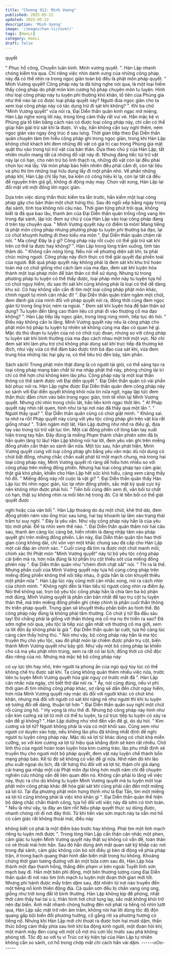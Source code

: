 ```yaml
---
title: "Chương 912: Minh Vương"
published: 2025-05-22
updated: 2025-05-22
description: 'Minh Vương'
image: '/images/han-li/cover/'
tags: [HanLi]
category: HanLi
draft: false
---
```


quyết

" Phục hổ công, Chuyển luân kinh. Minh vương quyết. ". Hàn Lập
nhanh chóng kiểm tra qua. Chỉ riêng việc nhìn danh xưng của
những công pháp này đã có thể nhìn ra trong ngọc giản toàn bộ
đều là phật môn pháp quyết.
" Minh Vương quyết! Công pháp này ta đã từng nghe nói qua, là
một loại hiếm thấy công pháp do phật môn kim cương hộ pháp
chuyên môn tu luyện. Hình như loại công pháp này tu luyện phi
thường khó khăn, tổ tiên của Phùng gia như thế nào lại có được
loại pháp quyết này? Ngươi đưa ngọc giản cho ta xem loại công
pháp này có tác dụng trừ đi sát khí không? ". Khi ba chữ "Minh
Vương quyết" vừa nói ra, Đại Diễn thần quân kinh ngạc mở
miệng. Hàn Lập nghe xong lời này, trong lòng cảm thấy rất vui vẻ.
Hắn mặc kệ vị Phùng gia tổ tiên bằng cách nào có được loại công
pháp này, chỉ cần có thể giúp hắn giải trừ sát khí là được. Vì vậy,
hắn không cần suy nghĩ thêm, ném ngọc giản vào ngay ống trúc
ở sau lưng. Thời gian tiếp theo Đại Diễn thần quân chuyên tâm
tìm hiểu công pháp ghi trong ngọc giản, trong khi Hàn Lập không
chút khách khí đem những đồ vật có giá trị cao trong Phùng gia
mật quật thu vào trong túi trữ vật của bản thân.
Dựa theo chủ ý của Hàn Lập, tất nhiên muốn mang tất cả những
đồ vật này đi. Nhưng đáng tiếc túi trữ vật này lại có hạn, cho nên
trừ bỏ linh thạch ra, những đồ vật còn lại đều phải chọn lọc mà
lấy. Vài món pháp bảo hiển nhiên đều phải cầm đi, còn tài liệu và
phù thì tìm những loại hữu dụng lấy đi một phần nhỏ. Về phần
những pháp khí, Hàn Lập chỉ lấy hai, ba kiện có công hiệu kì lạ,
còn lại tất cả đều để nguyên trên giá gỗ, không di động mảy may.
Chọn vật xong, Hàn Lập lại đối mặt với một đống lớn ngọc giản.

Dựa trên việc dùng thần thức kiểm tra lần trước, hắn kiếm một
loại công pháp gây cho bản thân một chút hứng thú. Sau đó ngồi
xếp bằng ngay trong đại sảnh, tĩnh tọa không nói câu nào. Thời
gian từng phút trôi qua, không biết là đã qua bao lâu, thanh âm
của Đại Diễn thần quân trống rỗng vang lên trong đại sảnh, lập
tức đem sự chú ý của Hàn Lập vào loại công pháp đang ở trên
tay chuyển qua.
" Minh Vương quyết này có điểm tà môn! Mang tiếng là phật môn
công pháp nhưng phương pháp tu luyện phi thường bá đạo, lại có
chút khuynh hướng đi theo kiểu ma môn ". Đại Diễn thần quân
chậm rãi nói. " Ma công! Đây là ý gì? Công pháp này rốt cuộc có
thể giải trừ sát khí trên cơ thể ta được hay không? ". Hàn Lập
trong lòng trầm xuống, tỉnh táo thăm dò.
" Không cần nóng lòng. Nếu nói về phương diện sát khí, ta phải
chúc mừng ngươi. Công pháp này đích thực có thể giải quyết đại
phiền toái của ngươi. Bất quá pháp quyết này không phải là đem
sát khí khu trừ hoàn toàn mà có chút giống như cách làm của ma
đạo, đem sát khí luyện hóa thành một loại pháp môn để bản thân
có thể sử dụng. Nhưng từ trong phương pháp tu luyện có thể thấy
được, loại pháp môn này tu luyện tựa hồ có chút nguy hiểm, dù
sao thì sát khí cũng không phải là loại có thể dễ dàng khu sử. Có
hay không vẫn cần đi tìm một loại công pháp phật môn khác,
chính ngươi tự mình cân nhắc đi! ". Đại Diễn thần quân trầm
ngâm một chút, đem đánh giá của mình đối với pháp quyết nói ra,
đồng thời cũng đem ngọc giản từ trong ống trúc ném ra ngoài.
" Đem sát khí luyện hóa để bản thân sử dụng? Tu luyện đến tầng
cao thâm liệu có phải đi vào thượng cổ ma đạo không? ". Hàn Lập
tiếp lấy ngọc giản, trong lòng rùng mình, tiếp tục dò hỏi.
" Điều này không cần lo lắng. Minh Vương quyết này nếu là công
pháp cho phật môn hộ pháp tu luyện tự nhiên sẽ không cùng ma
đạo có quan hệ gì. Mặc dù thủ đoạn tu luyện của nó có chút cực
đoan, nhưng so với công pháp tu luyện sát khí bình thường của
ma đạo cách nhau một trời một vực. Nó chỉ đem sát khí làm phụ
trợ chứ không phải dùng sát khí trực tiếp đả thương kẻ địch, như
vậy vừa có thể đảm bảo được tính bá đạo của sát khí, vừa đem
trung hòa những tác hại gây ra, có thể tiêu trừ đến bảy, tám phần.

Sách sách! Trong phật môn thật đúng là có người tài giỏi, có thể
sáng tạo ra loại công pháp mang bản chất từ ma nhập phật thế
này, phỏng chừng tài trí chỉ có thể hơn chứ không kém lão phu.
Công pháp này là một loại thần thông có thể sánh được với Đại
diễn quyết ". Đại Diễn thần quân có vài phần bội phục nói ra.
Hàn Lập nghe được Đại Diễn thần quân đem công pháp này so
sánh với Đại diễn quyết không khỏi nửa tin nửa ngờ, ngay lập tức
đem thần thức đắm chìm vào bên trong ngọc giản, tinh tế nhìn lại
Minh Vương quyết.
Nhưng chỉ nhìn trong chốc lát, hắn liền kinh ngạc thốt lên. " A!
Pháp quyết này nhìn rất quen, hình như ta tại nơi nào đã thấy qua
một lần ".
" Ngươi thấy qua? ". Đại Diễn thần quân cũng có chút giật mình.
" Không sai. ta nhớ ra rồi! Pháp quyết này cùng với yêu tộc công
pháp ghi trên vật kia rất giống nhau! ". Trầm ngâm một lát, Hàn
Lập dường như nhớ ra điều gì, đưa tay vào trong túi trữ vật lục
tìm. Một cái đồng phiến cỡ lòng bàn tay xuất hiện trong tay hắn.
Đây đúng là miếng Phạm thánh chân phiên sớm đã bị hắn quên
lãng từ lâu! Hàn Lập không nói hai lời, đem yêu văn ghi trên
miếng đồng phiến cẩn thận so sánh lần nữa.
Một lúc sau, hắn phát hiện, Minh Vương quyết cùng với loại công
pháp ghi bằng yêu văn mặc dù nội dung có chút bất đồng, nhưng
chắc chắn xuất phát từ một mạch chung, mà trong hai loại công
pháp này, Minh Vương quyết rõ ràng dễ hiểu hơn nhiều so với
công pháp trên miếng đồng phiến. Nhưng hai loại công pháp tạo
cảm giác thật giả khó phân, khiến cho Hàn Lập hết sức khó hiểu,
càng xem càng thấy hồ đồ.
" Miếng đồng này rốt cuộc là vật gì? ". Đại Diễn thần quân thấy
Hàn Lập lúc thì nhìn ngọc giản, lúc lại nhìn đồng phiến, sắc mặt
kỳ quái cực kỳ nên không nhịn được phải hỏi.
" Tiền bối cũng đến xem đi, vãn bối tư chất có hạn, thật sự không
nhìn ra mối liên hệ trong đó. Có lẽ tiền bối có thể giải quyết được

nghi hoặc của vãn bối ". Hàn Lập thoáng do dự một chút, khẽ thở
dài, đem đồng phiến ném vào ống trúc sau lưng, hai tay khoanh
lại lâm vào trạng thái trầm tư suy nghĩ.
" Đây là yêu văn. Như vậy công pháp này hẳn là của yêu tộc mới
phải. Để ta nhìn xem thế nào. ". Đại Diễn thần quân thầm nói hai
câu sau, thanh âm càng lúc càng bé, hiển nhiên là đang nhập tâm
vào pháp quyết ghi trên miếng đồng phiến.
Lần này, Đại Diễn thần quân tốn hao thời gian cũng không dài, chỉ
vỏn vẹn một khắc chung sau đã cấp cho Hàn Lập một cái đáp án
chính xác.
" Cuối cùng đã tìm ra được một chút manh mối, chính xác thì Phật
môn "Minh Vương quyết" này từ bộ yêu tộc công pháp cải biến
mà ra, hơn nữa đúng là từ phần trụ cột thiếu sót của miếng đồng
phiến này ". Đại Diễn thần quân như "chém đinh chặt sắt" nói.
" Thì ra là thế. Nhưng phần cuối của Minh Vương quyết này tựa
hồ cùng công pháp trên miếng đồng phiến không thể nối tiếp
nhau, ở giữa hẳn là còn khuyết thiếu một phần nữa ". Hàn Lập lúc
này cũng mới cân nhắc xong, nói ra cách nhìn của chính mình.
" Không nghĩ đến là Hàn tiểu tử ngươi cũng nhìn ra điểm ấy. Nói
thế không sai, trọn bộ yêu tộc công pháp hẳn là chia làm ba bộ
phận mới đúng, Minh Vương quyết là phần căn bản nhất để tạo
trụ cột tu luyện thân thể, mà trên miếng đồng phiến ghi chép
chình là phần cuối thần thông thi triển pháp quyết. Trung gian sẽ
khuyết thiếu phần biến ảo hình thể. Bộ công pháp này đúng là
không phải tầm thường. Có chút ý tứ! Ba đầu sáu tay! Đó chẳng
phải là giống với thần thông mà cổ ma nọ thi triển ra sao? Đã sớm
nghe nói qua, yêu tộc là tiếp xúc gần nhất vơi thượng cổ ma giới,
xem ra lời đồn ấy không phải là giả ". Đại Diễn thần quân lại cười,
tựa hồ càng lúc càng cảm thấy hứng thú.
" Nói như vậy, bộ công pháp này hẳn là ma tộc truyền thụ cho yêu
tộc, sau đó phật môn lại chiếm được phần trụ cột, biến thành Minh
Vương quyết như bây giờ. Như vậy một bộ công pháp lại khiến
cho cả ma yêu phật nhìn trúng, xem ra rất có lai lịch, đồng thời có
chỗ độc đáo riêng của nó. Nhưng mà mặc kệ bộ công pháp này

có uy lực lớn hay nhỏ, trên người ta phong ấn của ngũ quỷ tùy lúc
có thể không chế trụ được sát khí. Ta cũng không quản thêm
nhiều việc nữa, trước tiên tu luyện Minh Vương quyết hóa giải
nguy cơ trước mắt đã ". Hàn Lập cân nhắc nửa ngày, chỉ biết thở
dài nói ra.
" Ây, nói cũng đúng, nếu vì phí thời gian đi tìm những công pháp
khác, sợ rằng sẽ dẫn đến chút nguy hiểm, hơn nữa Minh Vương
quyết này mặc dù đối với người khác có chút khó khăn, nhưng mà
đối với người có sát khí nặng nề như ngươi thì khi tu luyện sẽ
tương đối dễ dàng, thuận lợi hơn ". Đại Diễn thần quân suy nghĩ
một chút rồi cũng ủng hộ.
" Hy vọng là như thế đi. Nhưng bộ công pháp này hình như cần
kim cương xá lợi tử mới có thể tu luyện, ta cứ trực tiếp tu luyện có
xảy ra vấn đề gì không? ". Hàn Lập dường như nhớ đến vấn đề
gì, do dự hỏi.
" Kim cương xá lợi tử? Ngươi không phải là vừa có một khối sao.
Cũng xem như ngươi cơ duyên xảo hợp, nếu không lão phu đã
không nhất định đề nghị ngươi tu luyện công pháp này. Mặc dù xá
lợi tử khác dùng có chút khá miễn cưỡng, so với kim cương xá lợi
tử hiệu quả khẳng định sẽ kém rất nhiều. Chờ linh thú của ngươi
hoàn toàn luyện hóa kim cương tráo, lão phu nhất định sẽ truyền
thụ cho ngươi một bộ pháp quyết, đem vật này luyện chế thành
bổn mạng pháp bảo. Kể từ đó sẽ không có vấn đề gì nữa. Nhớ
năm đó khi lão phu xuất ngoại du lịch, đã rất hứng thú đối với xá
lợi tử, thậm chí giả dạng cải trang gia nhập một cái Phật môn đại
tông hơn mười năm chỉ để chuyên nghiên cứu những vấn đề liên
quan đến nó. Không cần phải lo lắng về việc này, thực ra cho dù
không tu luyện Minh Vương quyết mà tu luyện một loại phật môn
công pháp khác để hóa giải sát khí cũng phải cần đến một miếng
xá lợi tử. Tại địa phương phật môn hưng thịnh như là Đại Tấn, tìm
một miếng xá lợi tử cũng không phải là việc khó khăn gì ". Đại
Diễn thần quân thể hiện bộ dáng chắc chắn thành công, tựa hồ
đối với việc này đã sớm có tính toán.
" Nếu là như vậy, ta đây an tâm rồi! Nếu pháp quyết thực sự dùng
được, nhanh chóng rời đi nơi đây thôi. Từ khi tiến vào sơn mạch
này ta vẫn mơ hồ có cảm giác rất không thoải mái, điều này

không biết có phải là một điềm báo trước hay không. Phải tìm một
linh mạch riêng tu luyện mới được ". Trong lòng Hàn Lập cẩn thận
cân nhắc một phen, cảm giác tu luyện Minh Vương quyết này thật
sự không có vấn đề, toàn thân có vẻ thoải mái hơn hẳn.
Sau đó hắn dùng ánh mắt quan sát kỹ khắp các nơi trong đại
sảnh, cảm giác không còn bỏ sót điều gì bèn di động về phía
pháp trận, ở trong bạch quang thân hình dần biến mất trong hư
không. Khoảng chừng thời gian tương đương với ăn một bữa
cơm sau đó, Hàn Lập hóa thành một đạo thanh hồng, thẳng đến
phạm vi bên ngoài Tuyết lĩnh sơn mạch bay đi. Hắn một bên phi
động, một bên thương lượng cùng Đại Diễn thần quân đi nơi nào
tìm linh mạch tu luyện một đoạn thời gian mới tốt.
Nhưng phi hành được mấy trăm dặm sau, đột nhiên từ nơi nào
truyền đến một tiếng nổ kinh thiên động địa. Cả quần sơn đều bị
chấn vang ong ong, giống như trời long đất lở bình thường. Hàn
Lập không kịp đề phòng, nhất thời cảm thấy hai tai ù ù, thân hình
hơi chút lung lay, sắc mặt không khỏi trở nên đại biến. Ánh mắt
nhanh chóng hướng đến nơi phát ra tiếng nổ nhìn lướt qua, Hàn
Lập sắc mặt trở nên âm trầm, không nói hai lời dùng tốc độ độn
quang gấp bội biến đổi phương hướng, cố gắng rời xa phương
hương có tiếng nổ.
Nhưng khi Hàn Lập mới chỉ thoát ra được hơn hai mươi dặm,
thần thức bỗng cảm thấy phía sau linh khí ba động kinh người,
một đoàn hôi khí, một mảnh mây đen cùng với một cỗ mịt mù cơn
lốc trước sau phá không phóng tới. Tốc độ so với tu vi Trúc cơ kỳ
hiện tại của Hàn Lập tự nhiên không cần so sánh, cơ hồ trong
chớp mắt chỉ cách hắn vài dặm.
------oOo------
